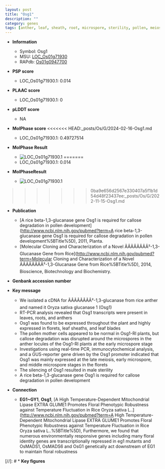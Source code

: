 ```yaml
---
layout: post
title: "Osg1"
description: ""
category: genes
tags: [anther, leaf, sheath, root, microspore, sterility, pollen, meiosis]
---
```


* **Information**  
    + Symbol: Osg1  
    + MSU: [LOC_Os01g71930](http://rice.plantbiology.msu.edu/cgi-bin/ORF_infopage.cgi?orf=LOC_Os01g71930)  
    + RAPdb: [Os01g0947700](http://rapdb.dna.affrc.go.jp/viewer/gbrowse_details/irgsp1?name=Os01g0947700)  

* **PSP score**  
    + LOC_Os01g71930.1: 0.014 

* **PLAAC score**  
    + LOC_Os01g71930.1: 0 

* **pLDDT score**
    + NA


* **MolPhase score**
<<<<<<< HEAD:_posts/Os/G/2024-02-16-Osg1.md
    + LOC_Os01g71930.1: 0.49727514

* **MolPhase Result**
    + ![LOC_Os01g71930.1](https://304243504.github.io/Pictures/LOC_Os01g/LOC_Os01g71930.1.png)
=======
    + LOC_Os01g71930.1: 0.014

* **MolPhaseResult**
    + ![LOC_Os01g71930.1](https://ricepsp.github.io/pictures/LOC_Os01g/LOC_Os01g71930.1.png)
>>>>>>> 0ba9e656d2567e330407a5f1b1d54d48f23437ee:_posts/Os/G/2022-11-15-Osg1.md

* **Publication**  
    + [A rice beta-1,3-glucanase gene Osg1 is required for callose degradation in pollen development](http://www.ncbi.nlm.nih.gov/pubmed?term=A rice beta-1,3-glucanase gene Osg1 is required for callose degradation in pollen development%5BTitle%5D), 2011, Planta.
    + [Molecular Cloning and Characterization of a Novel ÃÂÃÂÃÂÃÂ²-1,3-Glucanase Gene from Rice](http://www.ncbi.nlm.nih.gov/pubmed?term=Molecular Cloning and Characterization of a Novel ÃÂÃÂÃÂÃÂ²-1,3-Glucanase Gene from Rice%5BTitle%5D), 2014, Bioscience, Biotechnology and Biochemistry.

* **Genbank accession number**  

* **Key message**  
    + We isolated a cDNA for ÃÂÃÂÃÂÃÂ²-1,3-glucanase from rice anther and named it Oryza sativa glucanase 1 (Osg1)
    + RT-PCR analysis revealed that Osg1 transcripts were present in leaves, roots, and anthers
    + Osg1 was found to be expressed throughout the plant and highly expressed in florets, leaf sheaths, and leaf blades
    + The pollen mother cells appeared to be normal in Osg1-RI plants, but callose degradation was disrupted around the microspores in the anther locules of the Osg1-RI plants at the early microspore stage
    + Investigations using real-time PCR, immunocytochemical analysis, and a GUS-reporter gene driven by the Osg1 promoter indicated that Osg1 was mainly expressed at the late meiosis, early microspore, and middle microspore stages in the florets
    + The silencing of Osg1 resulted in male sterility
    + A rice beta-1,3-glucanase gene Osg1 is required for callose degradation in pollen development

* **Connection**  
    + __EG1~GY1__, __Osg1__, [A High Temperature-Dependent Mitochondrial Lipase EXTRA GLUME1 Promotes Floral Phenotypic Robustness against Temperature Fluctuation in Rice Oryza sativa L..](http://www.ncbi.nlm.nih.gov/pubmed?term=A High Temperature-Dependent Mitochondrial Lipase EXTRA GLUME1 Promotes Floral Phenotypic Robustness against Temperature Fluctuation in Rice Oryza sativa L..%5BTitle%5D), Furthermore, we found that numerous environmentally responsive genes including many floral identity genes are transcriptionally repressed in eg1 mutants and OsMADS1, OsMADS6 and OsG1 genetically act downstream of EG1 to maintain floral robustness

[//]: # * **Key figures**  



